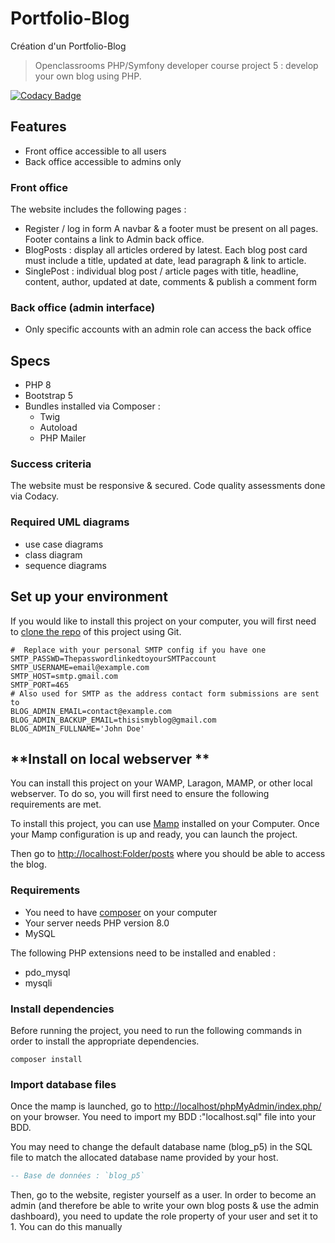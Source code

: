 # Portfolio-Blog

Création d'un Portfolio-Blog

> Openclassrooms PHP/Symfony developer course project 5 : develop your own blog using PHP.

[![Codacy Badge]()]()

## Features

- Front office accessible to all users
- Back office accessible to admins only

### Front office

The website includes the following pages :

- Register / log in form
  A navbar & a footer must be present on all pages.
  Footer contains a link to Admin back office.
- BlogPosts : display all articles ordered by latest. Each blog post card must include a title, updated at date, lead paragraph & link to article.
- SinglePost : individual blog post / article pages with title, headline, content, author, updated at date, comments & publish a comment form

### Back office (admin interface)

- Only specific accounts with an admin role can access the back office

## Specs

- PHP 8
- Bootstrap 5
- Bundles installed via Composer :
  - Twig
  - Autoload
  - PHP Mailer

### Success criteria

The website must be responsive & secured. Code quality assessments done via Codacy.

### Required UML diagrams

- use case diagrams
- class diagram
- sequence diagrams

## Set up your environment

If you would like to install this project on your computer, you will first need to [clone the repo](https://github.com/Getssone/Portfolio-Blog) of this project using Git.

```text
#  Replace with your personal SMTP config if you have one
SMTP_PASSWD=ThepasswordlinkedtoyourSMTPaccount
SMTP_USERNAME=email@example.com
SMTP_HOST=smtp.gmail.com
SMTP_PORT=465
# Also used for SMTP as the address contact form submissions are sent to
BLOG_ADMIN_EMAIL=contact@example.com
BLOG_ADMIN_BACKUP_EMAIL=thisismyblog@gmail.com
BLOG_ADMIN_FULLNAME='John Doe'
```

<!-- tabs:start  -->

## **Install on local webserver **

You can install this project on your WAMP, Laragon, MAMP, or other local webserver.
To do so, you will first need to ensure the following requirements are met.

To install this project, you can use [Mamp](https://www.mamp.info/en/windows/) installed on your Computer.
Once your Mamp configuration is up and ready, you can launch the project.

Then go to <http://localhost:Folder/posts> where you should be able to access the blog.

### Requirements

- You need to have [composer](https://getcomposer.org/download/) on your computer
- Your server needs PHP version 8.0
- MySQL

The following PHP extensions need to be installed and enabled :

- pdo_mysql
- mysqli

### Install dependencies

Before running the project, you need to run the following commands in order to install the appropriate dependencies.

`composer install`

<!-- tabs:end  -->

### Import database files

Once the mamp is launched, go to <http://localhost/phpMyAdmin/index.php/> on your browser. You need to import my BDD :"localhost.sql" file into your BDD.

You may need to change the default database name (blog_p5) in the SQL file to match the allocated database name provided by your host.

```sql
-- Base de données : `blog_p5`
```

Then, go to the website, register yourself as a user.
In order to become an admin (and therefore be able to write your own blog posts & use the admin dashboard), you need to update the role property of your user and set it to 1.
You can do this manually
